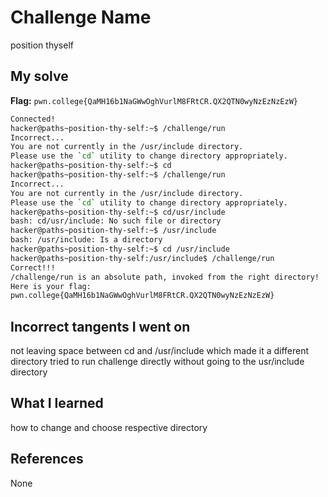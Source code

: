 # Challenge Name
position thyself

## My solve
**Flag:** `pwn.college{QaMH16b1NaGWwOghVurlM8FRtCR.QX2QTN0wyNzEzNzEzW}`

```bash
Connected!
hacker@paths~position-thy-self:~$ /challenge/run
Incorrect...
You are not currently in the /usr/include directory.
Please use the `cd` utility to change directory appropriately.
hacker@paths~position-thy-self:~$ cd
hacker@paths~position-thy-self:~$ /challenge/run
Incorrect...
You are not currently in the /usr/include directory.
Please use the `cd` utility to change directory appropriately.
hacker@paths~position-thy-self:~$ cd/usr/include
bash: cd/usr/include: No such file or directory
hacker@paths~position-thy-self:~$ /usr/include
bash: /usr/include: Is a directory
hacker@paths~position-thy-self:~$ cd /usr/include
hacker@paths~position-thy-self:/usr/include$ /challenge/run
Correct!!!
/challenge/run is an absolute path, invoked from the right directory!
Here is your flag:
pwn.college{QaMH16b1NaGWwOghVurlM8FRtCR.QX2QTN0wyNzEzNzEzW}
```
## Incorrect tangents I went on
not leaving space between cd and /usr/include which made it a different directory
tried to run challenge directly without going to the usr/include directory

## What I learned
how to change and choose respective directory 

## References 
None
